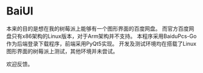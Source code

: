 # BaiUI
本来的目的是想在我的树莓派上能够有一个图形界面的百度网盘。
而官方百度网盘只有x86架构的Linux版本，对于Arm架构并不支持。
本程序采用BaiduPcs-Go作为后端登录下载程序，前端采用PyQt5实现。
开发及测试环境均在搭载了Linux图形界面的树莓派上测试，其他环境并未尝试。

欢迎反馈。
